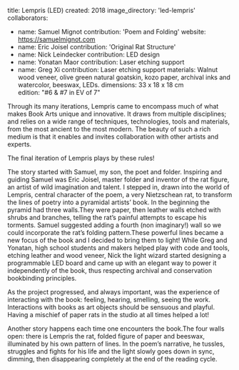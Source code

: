 title: Lempris (LED)
created: 2018
image_directory: 'led-lempris'
collaborators: 
- name: Samuel Mignot
  contribution: 'Poem and Folding' 
  website: https://samuelmignot.com
- name: Eric Joisel
  contribution: 'Original Rat Structure'
- name: Nick Leindecker
  contribution: LED design
- name: Yonatan Maor
  contribution: Laser etching support
- name: Greg Xi
  contribution: Laser etching support
materials: Walnut wood veneer, olive green natural goatskin, kozo paper, archival inks and watercolor, beeswax, LEDs.
dimensions: 33 x 18 x 18 cm  
edition: "#6 & #7 in EV of 7"

Through its many iterations, Lempris came to encompass much of what makes Book Arts unique and innovative. It draws from multiple disciplines; and relies on a wide range of techniques, technologies, tools and materials, from the most ancient to the most modern. The beauty of such a rich medium is that it enables and invites collaboration with other artists and experts.

The final iteration of Lempris plays by these rules!

The story started with Samuel, my son, the poet and folder. Inspiring and guiding Samuel was Eric Joisel, master folder and inventor of the rat figure, an artist of wild imagination and talent. I stepped in, drawn into the world of Lempris, central character of the poem, a very Nietzschean rat, to transform the lines of poetry into a pyramidal artists’ book. In the beginning the pyramid had three walls.They were paper, then leather walls etched with shrubs and branches, telling the rat’s painful attempts to escape his torments. Samuel suggested adding a fourth (non imaginary!) wall so we could incorporate the rat’s folding pattern.These powerful lines became a new focus of the book and I decided to bring them to light!
While Greg and Yonatan, high school students and makers helped play with code and tools, etching leather and wood veneer, Nick the light wizard started designing a programmable LED board and came up with an elegant way to power it independently of the book, thus respecting archival and conservation bookbinding principles.

As the project progressed, and always important, was the experience of interacting with the book: feeling, hearing, smelling, seeing the work. Interactions with books as art objects should be sensuous and playful. Having a mischief of paper rats in the studio at all times helped a lot!

Another story happens each time one encounters the book.The four walls open: there is Lempris the rat, folded figure of paper and beeswax, illuminated by his own pattern of lines. In the poem’s narrative, he tussles, struggles and fights for his life and the light slowly goes down in sync, dimming, then disappearing completely at the end of the reading cycle.
